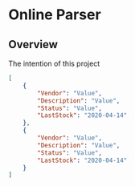 # Online Parser

## Overview
The intention of this project 

```JSON
[
    {
        "Vendor": "Value",
        "Description": "Value",
        "Status": "Value",
        "LastStock": "2020-04-14"
    },
    {
        "Vendor": "Value",
        "Description": "Value",
        "Status": "Value",
        "LastStock": "2020-04-14"
    }
]
```